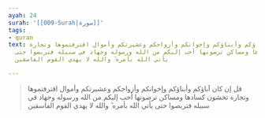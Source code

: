 ```yaml
---
ayah: 24
surah: '[[009-Surah|سورة]]'
tags:
- quran
text: قل إن كان آباؤكم وأبناؤكم وإخوانكم وأزواجكم وعشيرتكم وأموال اقترفتموها وتجارة
  تخشون كسادها ومساكن ترضونها أحب إليكم من الله ورسوله وجهاد في سبيله فتربصوا حتى
  يأتي الله بأمره ۗ والله لا يهدي القوم الفاسقين

---
```

> قل إن كان آباؤكم وأبناؤكم وإخوانكم وأزواجكم وعشيرتكم وأموال اقترفتموها وتجارة تخشون كسادها ومساكن ترضونها أحب إليكم من الله ورسوله وجهاد في سبيله فتربصوا حتى يأتي الله بأمره ۗ والله لا يهدي القوم الفاسقين
